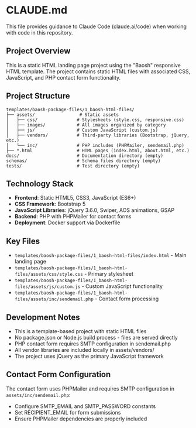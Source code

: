 # CLAUDE.md

This file provides guidance to Claude Code (claude.ai/code) when working with code in this repository.

## Project Overview
This is a static HTML landing page project using the "Baosh" responsive HTML template. The project contains static HTML files with associated CSS, JavaScript, and PHP contact form functionality.

## Project Structure
```
templates/baosh-package-files/1_baosh-html-files/
├── assets/                 # Static assets
│   ├── css/               # Stylesheets (style.css, responsive.css)
│   ├── images/            # All images organized by category
│   ├── js/                # Custom JavaScript (custom.js)
│   ├── vendors/           # Third-party libraries (Bootstrap, jQuery, etc.)
│   └── inc/               # PHP includes (PHPMailer, sendemail.php)
├── *.html                 # HTML pages (index.html, about.html, etc.)
docs/                      # Documentation directory (empty)
schemas/                   # Schema files directory (empty)
tests/                     # Test directory (empty)
```

## Technology Stack
- **Frontend**: Static HTML5, CSS3, JavaScript (ES6+)
- **CSS Framework**: Bootstrap 5
- **JavaScript Libraries**: jQuery 3.6.0, Swiper, AOS animations, GSAP
- **Backend**: PHP with PHPMailer for contact forms
- **Deployment**: Docker support via Dockerfile

## Key Files
- `templates/baosh-package-files/1_baosh-html-files/index.html` - Main landing page
- `templates/baosh-package-files/1_baosh-html-files/assets/css/style.css` - Primary stylesheet
- `templates/baosh-package-files/1_baosh-html-files/assets/js/custom.js` - Custom JavaScript functionality
- `templates/baosh-package-files/1_baosh-html-files/assets/inc/sendemail.php` - Contact form processing

## Development Notes
- This is a template-based project with static HTML files
- No package.json or Node.js build process - files are served directly
- PHP contact form requires SMTP configuration in sendemail.php
- All vendor libraries are included locally in assets/vendors/
- The project uses jQuery as the primary JavaScript framework

## Contact Form Configuration
The contact form uses PHPMailer and requires SMTP configuration in `assets/inc/sendemail.php`:
- Configure SMTP_EMAIL and SMTP_PASSWORD constants
- Set RECIPIENT_EMAIL for form submissions
- Ensure PHPMailer dependencies are properly included
